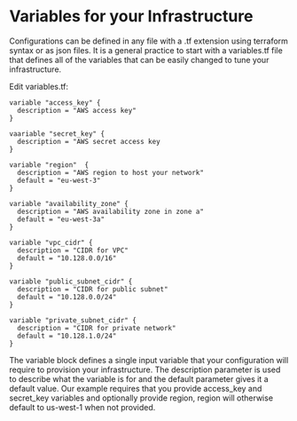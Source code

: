 # Variables for your Infrastructure

Configurations can be defined in any file with a .tf extension using terraform syntax or as json files. It is a general practice to start with a variables.tf file that defines all of the variables that can be easily changed to tune your infrastructure.

Edit variables.tf:
```console
variable "access_key" {
  description = "AWS access key"
}

vaariable "secret_key" {
  description = "AWS secret access key
}

variable "region"  {
  description = "AWS region to host your network"
  default = "eu-west-3"
}

variable "availability_zone" {
  description = "AWS availability zone in zone a"
  default = "eu-west-3a"
}

variable "vpc_cidr" {
  description = "CIDR for VPC"
  default = "10.128.0.0/16"
}

variable "public_subnet_cidr" {
  description = "CIDR for public subnet"
  default = "10.128.0.0/24"
}

variable "private_subnet_cidr" {
  description = "CIDR for private network"
  default = "10.128.1.0/24"
}
```

The variable block defines a single input variable that your configuration will require to provision your infrastructure. The description parameter is used to describe what the variable is for and the default parameter gives it a default value. Our example requires that you provide access_key and secret_key variables and optionally provide region, region will otherwise default to us-west-1 when not provided.

